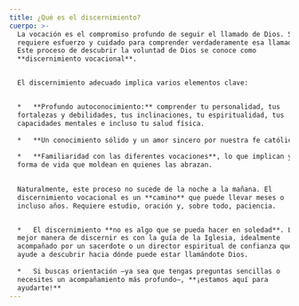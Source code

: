 ```yaml
---
title: ¿Qué es el discernimiento?
cuerpo: >-
  La vocación es el compromiso profundo de seguir el llamado de Dios. Se
  requiere esfuerzo y cuidado para comprender verdaderamente esa llamada.
  Este proceso de descubrir la voluntad de Dios se conoce como
  **discernimiento vocacional**.


  El discernimiento adecuado implica varios elementos clave:


  *   **Profundo autoconocimiento:** comprender tu personalidad, tus
  fortalezas y debilidades, tus inclinaciones, tu espiritualidad, tus
  capacidades mentales e incluso tu salud física.
      
  *   **Un conocimiento sólido y un amor sincero por nuestra fe católica.**
      
  *   **Familiaridad con las diferentes vocaciones**, lo que implican y la
  forma de vida que moldean en quienes las abrazan.
      

  Naturalmente, este proceso no sucede de la noche a la mañana. El
  discernimiento vocacional es un **camino** que puede llevar meses o
  incluso años. Requiere estudio, oración y, sobre todo, paciencia.


  *   El discernimiento **no es algo que se pueda hacer en soledad**. La
  mejor manera de discernir es con la guía de la Iglesia, idealmente
  acompañado por un sacerdote o un director espiritual de confianza que te
  ayude a descubrir hacia dónde puede estar llamándote Dios.
      
  *   Si buscas orientación —ya sea que tengas preguntas sencillas o
  necesites un acompañamiento más profundo—, **¡estamos aquí para
  ayudarte!**
---
```

